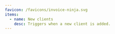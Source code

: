 ```yaml
---
favicon: /favicons/invoice-ninja.svg
items:
  - name: New clients
    desc: Triggers when a new client is added.
---
```


<script setup>
  import CustomListing from '../../components/CustomListing.vue'
</script>

<CustomListing />
